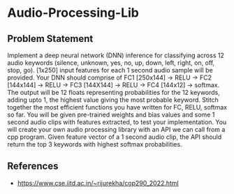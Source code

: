 # Audio-Processing-Lib
## Problem Statement
Implement a deep neural network (DNN) inference for classifying across 12 audio keywords (silence, unknown, yes, no, up, down, left, right, on, off, stop, go). [1x250] input features for each 1 second audio sample will be provided. Your DNN should comprise of FC1 [250x144] -> RELU -> FC2 [144x144] -> RELU -> FC3 [144X144] -> RELU -> FC4 [144x12] -> softmax. The output will be 12 floats representing probabilities for the 12 keywords, adding upto 1, the highest value giving the most probable keyword. Stitch together the most efficient functions you have written for FC, RELU, softmax so far. You will be given pre-trained weights and bias values and some 1 second audio clips with features extracted, to test your implementation. You will create your own audio processing library with an API we can call from a cpp program. Given feature vector of a 1 second audio clip, the API should return the top 3 keywords with highest softmax probabilities. 
## References
* https://www.cse.iitd.ac.in/~rijurekha/cop290_2022.html
